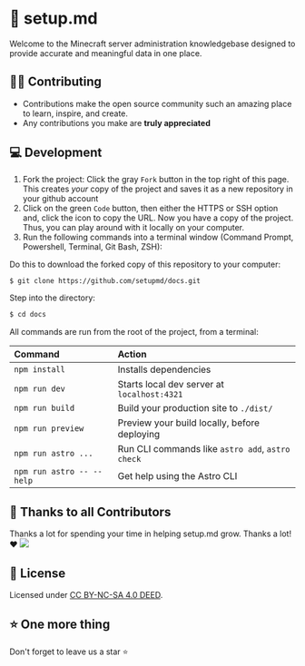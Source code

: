 # 📝 setup.md

Welcome to the Minecraft server administration knowledgebase designed to provide accurate and meaningful data in one place.

## 👨‍💻 Contributing

- Contributions make the open source community such an amazing place to learn, inspire, and create.
- Any contributions you make are **truly appreciated**

## 💻 Development

1. Fork the project: Click the gray `Fork` button in the top right of this page. This creates _your_ copy of the project and saves it as a new repository in your github account
2. Click on the green `Code` button, then either the HTTPS or SSH option and, click the icon to copy the URL. Now you have a copy of the project. Thus, you can play around with it locally on your computer.
3. Run the following commands into a terminal window (Command Prompt, Powershell, Terminal, Git Bash, ZSH):

Do this to download the forked copy of this repository to your computer:

```bash
$ git clone https://github.com/setupmd/docs.git
```

  Step into the directory:
```bash
$ cd docs
```

All commands are run from the root of the project, from a terminal:

| Command                   | Action                                           |
| :------------------------ | :----------------------------------------------- |
| `npm install`             | Installs dependencies                            |
| `npm run dev`             | Starts local dev server at `localhost:4321`      |
| `npm run build`           | Build your production site to `./dist/`          |
| `npm run preview`         | Preview your build locally, before deploying     |
| `npm run astro ...`       | Run CLI commands like `astro add`, `astro check` |
| `npm run astro -- --help` | Get help using the Astro CLI                     |


## 🙏 Thanks to all Contributors
Thanks a lot for spending your time in helping setup.md grow. Thanks a lot! ❤️
<a href="https://github.com/setupmd/docs/graphs/contributors">
  <img src="https://contrib.rocks/image?repo=setupmd/docs" />
</a>

## 📑 License
Licensed under [CC BY-NC-SA 4.0 DEED](https://creativecommons.org/licenses/by-nc-sa/4.0/deed.en).

## ⭐️ One more thing

Don't forget to leave us a star ⭐️
